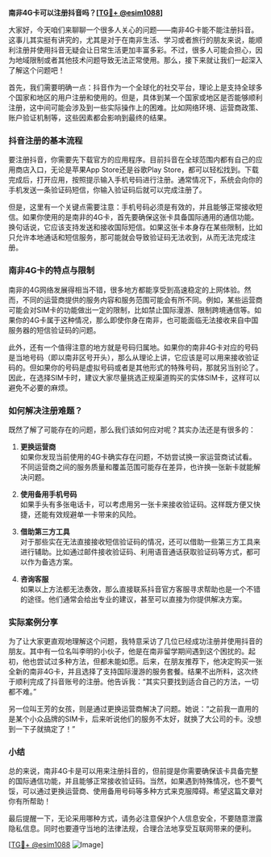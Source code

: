 **南非4G卡可以注册抖音吗？[[TG💪+ @esim1088](https://t.me/s/esim1088)]**

大家好，今天咱们来聊聊一个很多人关心的问题——南非4G卡能不能注册抖音。这事儿其实挺有讲究的，尤其是对于在南非生活、学习或者旅行的朋友来说，能顺利注册并使用抖音无疑会让日常生活更加丰富多彩。不过，很多人可能会担心，因为地域限制或者其他技术问题导致无法正常使用。那么，接下来就让我们一起深入了解这个问题吧！

首先，我们需要明确一点：抖音作为一个全球化的社交平台，理论上是支持全球多个国家和地区的用户注册和使用的。但是，具体到某一个国家或地区是否能够顺利注册，这中间可能会涉及到一些实际操作上的困难。比如网络环境、运营商政策、账户验证机制等，这些因素都会影响到最终的结果。

### 抖音注册的基本流程

要注册抖音，你需要先下载官方的应用程序。目前抖音在全球范围内都有自己的应用商店入口，无论是苹果App Store还是谷歌Play Store，都可以轻松找到。下载完成后，打开应用，按照提示输入手机号码进行注册。通常情况下，系统会向你的手机发送一条验证码短信，你输入验证码后就可以完成注册了。

但是，这里有一个关键点需要注意：手机号码必须是有效的，并且能够正常接收短信。如果你使用的是南非的4G卡，首先要确保这张卡具备国际通用的通信功能。换句话说，它应该支持发送和接收国际短信。如果这张卡本身存在某些限制，比如只允许本地通话和短信服务，那可能就会导致验证码无法收到，从而无法完成注册。

### 南非4G卡的特点与限制

南非的4G网络发展得相当不错，很多地方都能享受到高速稳定的上网体验。然而，不同的运营商提供的服务内容和服务范围可能会有所不同。例如，某些运营商可能会对SIM卡的功能做出一定的限制，比如禁止国际漫游、限制跨境通信等。如果你的4G卡属于这种情况，那么即使你身在南非，也可能面临无法接收来自中国服务器的短信验证码的问题。

此外，还有一个值得注意的地方就是号码归属地。如果你的南非4G卡对应的号码是当地号码（即以南非区号开头），那么从理论上讲，它应该是可以用来接收验证码的。但如果你的号码是虚拟号码或者是其他形式的特殊号码，那就另当别论了。因此，在选择SIM卡时，建议大家尽量挑选正规渠道购买的实体SIM卡，这样可以避免不必要的麻烦。

### 如何解决注册难题？

既然了解了可能存在的问题，那么我们该如何应对呢？其实办法还是有很多的：

1. **更换运营商**  
   如果你发现当前使用的4G卡确实存在问题，不妨尝试换一家运营商试试看。不同运营商之间的服务质量和覆盖范围可能存在差异，也许换一张新卡就能解决问题。

2. **使用备用手机号码**  
   如果手头有多张电话卡，可以考虑用另一张卡来接收验证码。这样既方便又快捷，还能有效规避单一卡带来的风险。

3. **借助第三方工具**  
   对于那些实在无法直接接收短信验证码的情况，还可以借助一些第三方工具来进行辅助。比如通过邮件接收验证码、利用语音通话获取验证码等方式，都可以作为备选方案。

4. **咨询客服**  
   如果以上方法都无法奏效，那么直接联系抖音官方客服寻求帮助也是一个不错的途径。他们通常会给出专业的建议，甚至可以直接为你提供解决方案。

### 实际案例分享

为了让大家更直观地理解这个问题，我特意采访了几位已经成功注册并使用抖音的朋友。其中有一位名叫李明的小伙子，他是在南非留学期间遇到这个困扰的。起初，他也尝试过多种方法，但都未能如愿。后来，在朋友推荐下，他决定购买一张全新的南非4G卡，并且选择了支持国际漫游的服务套餐。结果不出所料，这次终于顺利完成了抖音账号的注册。他告诉我：“其实只要找到适合自己的方法，一切都不难。”

另一位叫王芳的女孩，则是通过更换运营商解决了问题。她说：“之前我一直用的是某个小众品牌的SIM卡，后来听说他们的服务不太好，就换了大公司的卡。没想到一下子就搞定了！”

### 小结

总的来说，南非4G卡是可以用来注册抖音的，但前提是你需要确保该卡具备完整的国际通信功能，并且能够正常接收验证码。当然，如果遇到特殊情况，也不要气馁，可以通过更换运营商、使用备用号码等多种方式来克服障碍。希望这篇文章对你有所帮助！

最后提醒一下，无论采用哪种方式，请务必注意保护个人信息安全，不要随意泄露隐私信息。同时也要遵守当地的法律法规，合理合法地享受互联网带来的便利。

[[TG💪+ @esim1088](https://t.me/s/esim1088) ![Image](https://i.postimg.cc/4NQfJmqS/Snipaste-2025-05-13-00-14-12.png)]
